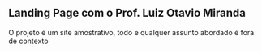 ## Landing Page com o Prof. Luiz Otavio Miranda

O projeto é um site amostrativo, todo e qualquer assunto abordado é fora de contexto

